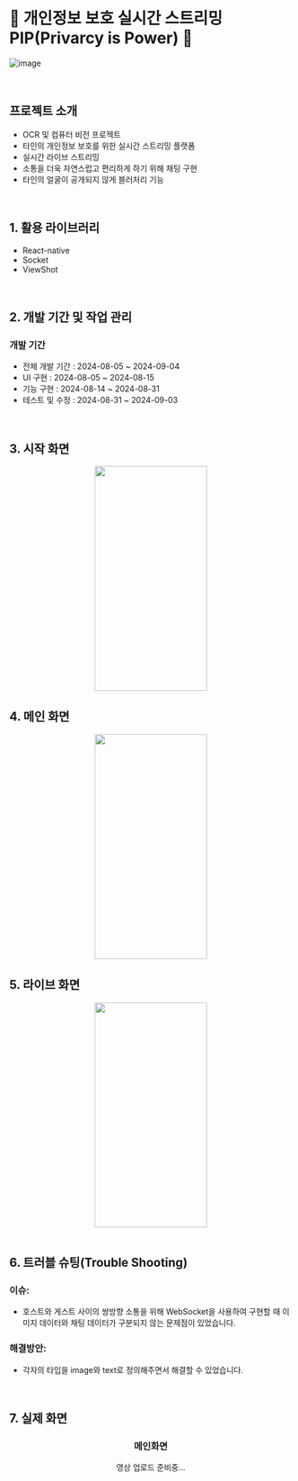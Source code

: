# 🎥 개인정보 보호 실시간 스트리밍 PIP(Privarcy is Power) 🔴

![image](https://github.com/user-attachments/assets/e4686053-49e7-450b-a855-793281402e3d)



<br>

## 프로젝트 소개

- OCR 및 컴퓨터 비전 프로젝트
- 타인의 개인정보 보호를 위한 실시간 스트리밍 플랫폼
- 실시간 라이브 스트리밍
- 소통을 더욱 자연스럽고 편리하게 하기 위해 채팅 구현
- 타인의 얼굴이 공개되지 않게 블러처리 기능

<br>

## 1. 활용 라이브러리

- React-native
- Socket
- ViewShot

<br>

## 2. 개발 기간 및 작업 관리

### 개발 기간

- 전체 개발 기간 : 2024-08-05 ~ 2024-09-04
- UI 구현 : 2024-08-05 ~ 2024-08-15
- 기능 구현 : 2024-08-14 ~ 2024-08-31
- 테스트 및 수정 : 2024-08-31 ~ 2024-09-03

<br>

## 3. 시작 화면
<div align="center">
<img src="https://github.com/user-attachments/assets/8ea72662-08d1-4805-b71f-ec13467e3e73" width="200" height="400" />
</div>


## 4. 메인 화면
<div align="center">
<img src="https://github.com/user-attachments/assets/58103a61-766a-409e-96b3-4192da7a6c73" width="200" height="400" />
</div>


## 5. 라이브 화면
<div align="center">
<img src="https://github.com/user-attachments/assets/5f2c6270-d0a6-4847-a0b7-f0c94e7bd1c9" width="200" height="400" />
</div>


<br>

## 6. 트러블 슈팅(Trouble Shooting)

### 이슈:
- 호스트와 게스트 사이의 쌍방향 소통을 위해 WebSocket을 사용하여 구현할 때 이미지 데이터와 채팅 데이터가 구분되지 않는 문제점이 있었습니다.
  
### 해결방안:
- 각자의 타입을 image와 text로 정의해주면서 해결할 수 있었습니다.

<br>

## 7. 실제 화면

<div align="center">
  
### 메인화면
  
영상 업로드 준비중...
</div>

<br>
